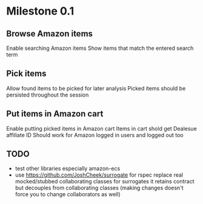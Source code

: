# Milestone 0.1

## Browse Amazon items

Enable searching Amazon items
Show items that match the entered search term

## Pick items

Allow found items to be picked for later analysis
Picked items should be persisted throughout the session

## Put items in Amazon cart

Enable putting picked items in Amazon cart
Items in cart shold get Dealesue affiliate ID
Should work for Amazon logged in users and logged out too

## TODO

* test other libraries
  especially amazon-ecs
* use https://github.com/JoshCheek/surrogate for rspec
  replace real mocked/stubbed collaborating classes for surrogates
  it retains contract but decouples from collaborating classes
  (making changes doesn't force you to change collaborators as well)